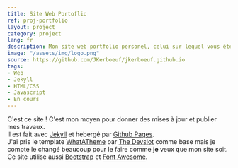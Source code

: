 ```yaml
---
title: Site Web Portoflio
ref: proj-portfolio
layout: project
category: project
lang: fr
description: Mon site web portfolio personel, celui sur lequel vous êtes !
image: "/assets/img/logo.png"
source: https://github.com/JKerboeuf/jkerboeuf.github.io
tags:
- Web
- Jekyll
- HTML/CSS
- Javascript
- En cours
---
```


C'est ce site ! C'est mon moyen pour donner des mises à jour et publier mes travaux.  
Il est fait avec [Jekyll](https://jekyllrb.com/) et hebergé par [Github Pages](https://pages.github.com/).  
J'ai pris le template [WhatATheme](https://thedevslot.github.io/WhatATheme/) par [The Devslot](https://github.com/thedevslot) comme base mais je compte le changé beaucoup pour le faire comme **je** veux que mon site soit.  
Ce site utilise aussi [Bootstrap](https://getbootstrap.com/) et [Font Awesome](https://fontawesome.com/).
